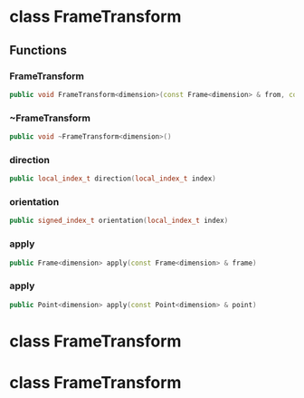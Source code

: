 # class FrameTransform


## Functions

### FrameTransform

```cpp
public void FrameTransform<dimension>(const Frame<dimension> & from, const Frame<dimension> & to)
```


### ~FrameTransform

```cpp
public void ~FrameTransform<dimension>()
```


### direction

```cpp
public local_index_t direction(local_index_t index)
```


### orientation

```cpp
public signed_index_t orientation(local_index_t index)
```


### apply

```cpp
public Frame<dimension> apply(const Frame<dimension> & frame)
```


### apply

```cpp
public Point<dimension> apply(const Point<dimension> & point)
```




# class FrameTransform

# class FrameTransform

